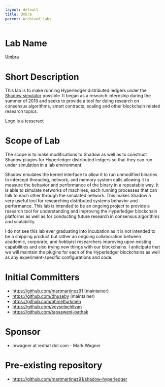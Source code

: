 ```yaml
---
layout: default
title: Umbra
parent: Archived Labs
---
```

# Lab Name
[Umbra](https://github.com/hyperledger-labs/umbra)

# Short Description
This lab is to make running Hyperledger distributed ledgers under the
[Shadow simulator](https://github.com/shadow/shadow) possible. It began as a
research internship during the summer of 2018 and seeks to provide a tool for
doing research on consensus algorithms, smart contracts, scaling and other
blockchain related research topics.

Logo is a [tesseract](https://en.wikipedia.org/wiki/Tesseract)

# Scope of Lab
The scope is to make modifications to Shadow as well as to construct Shadow
plugins for Hyperledger distributed ledgers so that they can run under
simulation in a lab environment.

Shadow emulates the kernel interface to allow it to run unmodified binaries
to intercept threading, network, and memory system calls allowing it to
measure the behavior and performance of the binary in a repeatable way. It
is able to simulate networks of machines, each running processes that can talk
to each other through the simulated network. This makes Shadow a very useful
tool for researching distributed systems behavior and performance. This lab
is intended to be an ongoing project to provide a research tool for 
understanding and improving the Hyperledger blockchain platforms as well as
for conducting future research in consensus algorithms and scalability.

I do not see this lab ever graduating into incubation as it is not intended to
be a shipping product but rather an ongoing collaboration between academic,
corporate, and hobbyist researchers improving upon existing capabilities and 
also trying new things with our blockchains. I anticipate that we will maintain
the plugins for each of the Hyperledger blockchains as well as any
experiment-specific configurations and code.

# Initial Committers
- https://github.com/martmartinez91 (maintainer)
- https://github.com/dhuseby (maintainer)
- https://github.com/ahmetturkmen
- https://github.com/veyselpehlivan
- https://github.com/tapasweni-pathak

# Sponsor
- mwagner at redhat dot com - Mark Wagner

# Pre-existing repository
- https://github.com/martmartinez91/shadow-hyperledger
